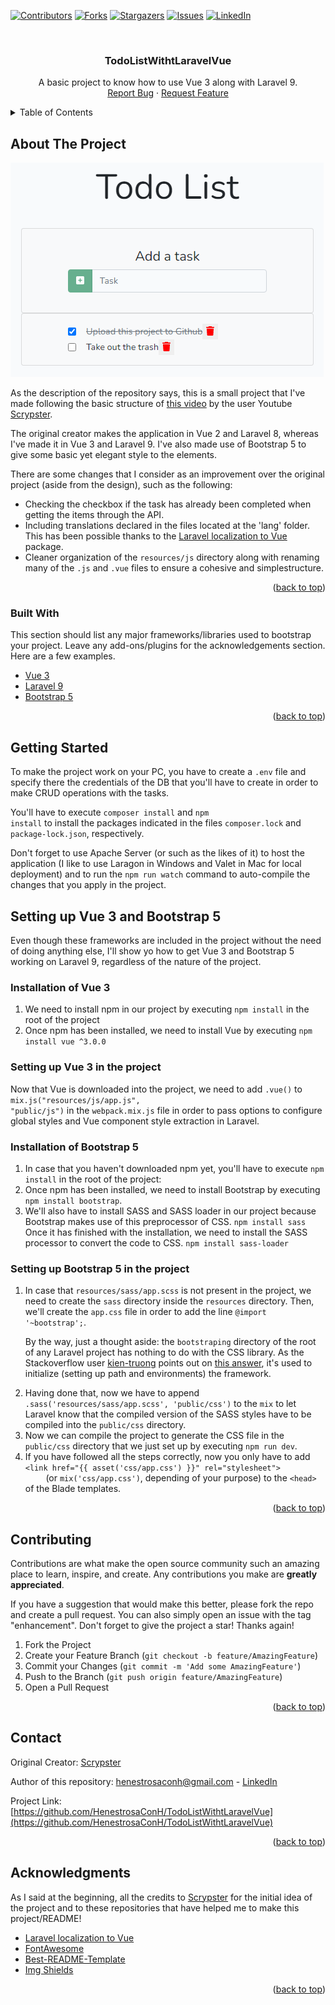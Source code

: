 <div id="top"></div>

<!-- PROJECT SHIELDS -->
<!--
*** I'm using markdown "reference style" links for readability.
*** Reference links are enclosed in brackets [ ] instead of parentheses ( ).
*** See the bottom of this document for the declaration of the reference variables
*** for contributors-url, forks-url, etc. This is an optional, concise syntax you may use.
*** https://www.markdownguide.org/basic-syntax/#reference-style-links
-->

[![Contributors][contributors-shield]][contributors-url]
[![Forks][forks-shield]][forks-url]
[![Stargazers][stars-shield]][stars-url]
[![Issues][issues-shield]][issues-url]
[![LinkedIn][linkedin-shield]][linkedin-url]

<!-- PROJECT LOGO -->
<br />
<div align="center">
  <h3 align="center">TodoListWithtLaravelVue</h3>

  <p align="center">
    A basic project to know how to use Vue 3 along with Laravel 9.
    <br />
    <a href="https://github.com/HenestrosaConH/TodoListWithtLaravelVue/issues">Report Bug</a>
    ·
    <a href="https://github.com/HenestrosaConH/TodoListWithtLaravelVue/issues">Request Feature</a>
  </p>
</div>

<!-- TABLE OF CONTENTS -->
<details>
  <summary>Table of Contents</summary>
  <ol>
    <li>
      <a href="#about-the-project">About The Project</a>
      <ul>
        <li><a href="#built-with">Built With</a></li>
      </ul>
    </li>
    <li>
      <a href="#getting-started">Getting Started</a>
    </li>
		<li>
			<a href="#setting-up-vue-3-and-bootstrap-5">Setting up Vue 3 and Bootstrap 5</a>
			<ul>
				<li><a href="#installation-of-vue-3">Installation of Vue 3</a></li>
				<li><a href="#setting-up-vue-3-in-the-project">Setting up Vue 3 in the project</a></li>
				<li><a href="#installation-of-bootstrap-5">Installation of Boostrap 5</a></li>
				<li><a href="#setting-up-bootstrap-5-in-the-project">Setting up Boostrap 5 in the project</a></li>
			</ul>
		</li>
    <li><a href="#contributing">Contributing</a></li>
    <li><a href="#contact">Contact</a></li>
    <li><a href="#acknowledgments">Acknowledgments</a></li>
  </ol>
</details>

<!-- ABOUT THE PROJECT -->

## About The Project

[![Product Name Screen Shot][product-screenshot]](https://example.com)

<p>
	As the description of the repository says, this is a small project that I've made following the basic structure of
	<a href="https://www.youtube.com/watch?app=desktop&v=UHSipe7pSac&ab_channel=Scrypster">this video</a> by the user Youtube
	<a href="https://www.youtube.com/channel/UCR1_G0EoEIb87wi3GPlk-CQ">Scrypster</a>.
</p>

<p>
	The original creator makes the application in Vue 2 and Laravel 8, whereas I've made it in Vue 3 and Laravel 9.
	I've also made use of Bootstrap 5 to give some basic yet elegant style to the elements.
</p>

<p>
	There are some changes that I consider as an improvement over the original project (aside from the design), 
	such as the following:
	<ul> 
		<li>Checking the checkbox if the task has already been completed when getting the items through the API.</li> 
		<li>
			Including translations declared in the files located at the 'lang' folder. This has been possible thanks to the
			<a href="https://github.com/kg-bot/laravel-localization-to-vue">Laravel localization to Vue</a> 
			package.
		</li>
		<li>
			Cleaner organization of the <code>resources/js</code> directory along with renaming many of the <code>.js</code> and <code>.vue</code> files to ensure a cohesive and simplestructure.
		</li>
	</ul>
</p>

<p align="right">(<a href="#top">back to top</a>)</p>

<!-- BUILT WITH -->

### Built With

This section should list any major frameworks/libraries used to bootstrap your project. Leave any add-ons/plugins for the acknowledgements section. Here are a few examples.

-   [Vue 3](https://vuejs.org/)
-   [Laravel 9](https://laravel.com)
-   [Bootstrap 5](https://getbootstrap.com)

<p align="right">(<a href="#top">back to top</a>)</p>

<!-- GETTING STARTED -->

## Getting Started

To make the project work on your PC, you have to create a <code>.env</code> file and specify there the 
credentials of the DB that you'll have to create in order to make CRUD operations with the tasks.

You'll have to execute <code>composer install</code> and <code>npm install</code> to install the packages indicated in the files <code>composer.lock</code> and <code>package-lock.json</code>, respectively.


Don't forget to use Apache Server (or such as the likes of it) to host the application (I like to use Laragon in Windows and Valet in Mac for local deployment) and to run the <code>npm run watch</code> command to auto-compile the changes that you apply in the project.

<!-- SETTING UP VUE 3 AND BOOTSTRAP 5 -->

## Setting up Vue 3 and Bootstrap 5

Even though these frameworks are included in the project without the need of doing anything else, I'll show yo how to get Vue 3 and Bootstrap 5 working on Laravel 9, regardless of the nature of the project.

<!-- INSTALLATION OF VUE 3 -->
### Installation of Vue 3

<ol>
	<li>
		We need to install npm in our project by executing <code>npm install</code> in the root of the project
	</li>
	<li>
		Once npm has been installed, we need to install Vue by executing <code>npm install vue ^3.0.0</code>
	</li>
</ol>

<!-- SETTING UP VUE 3 IN THE PROJECT -->
### Setting up Vue 3 in the project

Now that Vue is downloaded into the project, we need to add <code>.vue()</code> to <code>mix.js("resources/js/app.js", "public/js")</code> in the <code>webpack.mix.js</code> file in order to pass options to configure global styles and Vue component style extraction in Laravel.

<!-- INSTALLATION OF BOOTSTRAP 5 -->
### Installation of Bootstrap 5

<ol>
	<li>
		In case that you haven't downloaded npm yet, you'll have to execute <code>npm install</code> in the root of the project:
	</li>
	<li>
		Once npm has been installed, we need to install Bootstrap by executing <code>npm install bootstrap</code>.
	</li>
	<li>
		We'll also have to install SASS and SASS loader in our project because Bootstrap makes use of this preprocessor of CSS.
		<code>npm install sass</code>
		Once it has finished with the installation, we need to install the SASS processor to convert the code to CSS.
		<code>npm install sass-loader</code>
	</li>
</ol>

<!-- SETTING UP BOOTSTRAP 5 IN THE PROJECT -->
### Setting up Bootstrap 5 in the project

<ol>
	<li>
		<p>
			In case that <code>resources/sass/app.scss</code> is not present in the project, we need to create the <code>sass</code>
			directory inside the <code>resources</code> directory. Then, we'll create the <code>app.css</code> file in order to add
			the line <code>@import '~bootstrap';</code>. 
		</p>
		<p>
		  By the way, just a thought aside: the <code>bootstraping</code> directory of the root of any Laravel project has nothing to do with the CSS library. As the Stackoverflow user <a href="https://stackoverflow.com/users/205528/kien-truong">kien-truong</a> points out on <a href="https://stackoverflow.com/a/23902038/15675885">this answer</a>, it's used to initialize (setting up path and environments) the framework. 
		</p>
	</li>
	<li>
		Having done that, now we have to append <code>.sass('resources/sass/app.scss', 'public/css')</code> to the <code>mix</code> to let Laravel know that the compiled version of the SASS styles have to be compiled into the <code>public/css</code> directory.
	</li>
	<li>Now we can compile the project to generate the CSS file in the <code>public/css</code> directory that we just set up by executing <code>npm run dev</code>.</li>
	<li>
		If you have followed all the steps correctly, now you only have to add <code>&lt;link href="{{ asset('css/app.css') }}" rel="stylesheet"&gt;
	</code> (or <code>mix('css/app.css')</code>, depending of your purpose) to the <code>&lt;head&gt;</code> of the Blade templates.</li>
</ol>

<p align="right">(<a href="#top">back to top</a>)</p>

<!-- CONTRIBUTING -->

## Contributing

Contributions are what make the open source community such an amazing place to learn, inspire, and create. Any contributions you make are **greatly appreciated**.

If you have a suggestion that would make this better, please fork the repo and create a pull request. You can also simply open an issue with the tag "enhancement".
Don't forget to give the project a star! Thanks again!

1. Fork the Project
2. Create your Feature Branch (`git checkout -b feature/AmazingFeature`)
3. Commit your Changes (`git commit -m 'Add some AmazingFeature'`)
4. Push to the Branch (`git push origin feature/AmazingFeature`)
5. Open a Pull Request

<p align="right">(<a href="#top">back to top</a>)</p>

<!-- CONTACT -->

## Contact

Original Creator: [Scrypster](https://www.youtube.com/channel/UCR1_G0EoEIb87wi3GPlk-CQ)

Author of this repository: henestrosaconh@gmail.com - [LinkedIn](https://www.linkedin.com/in/josecarloslh/)

Project Link: [https://github.com/HenestrosaConH/TodoListWithtLaravelVue](https://github.com/HenestrosaConH/TodoListWithtLaravelVue)

<p align="right">(<a href="#top">back to top</a>)</p>

<!-- ACKNOWLEDGMENTS -->

## Acknowledgments

As I said at the beginning, all the credits to <a href="https://www.youtube.com/channel/UCR1_G0EoEIb87wi3GPlk-CQ">Scrypster</a> for
the initial idea of the project and to these repositories that have helped me to make this project/README!

-   [Laravel localization to Vue](https://github.com/kg-bot/laravel-localization-to-vue)
-   [FontAwesome](https://fontawesome.com/docs/web/use-with/vue/)
-   [Best-README-Template](https://github.com/othneildrew/Best-README-Template/)
-   [Img Shields](https://shields.io)

<p align="right">(<a href="#top">back to top</a>)</p>

<!-- MARKDOWN LINKS & IMAGES -->
<!-- https://www.markdownguide.org/basic-syntax/#reference-style-links -->

[contributors-shield]: https://img.shields.io/github/contributors/HenestrosaConH/TodoListWithtLaravelVue.svg?style=for-the-badge
[contributors-url]: https://github.com/HenestrosaConH/TodoListWithtLaravelVue/graphs/contributors
[forks-shield]: https://img.shields.io/github/forks/HenestrosaConH/TodoListWithtLaravelVue.svg?style=for-the-badge
[forks-url]: https://github.com/HenestrosaConH/TodoListWithtLaravelVue/network/members
[stars-shield]: https://img.shields.io/github/stars/HenestrosaConH/TodoListWithtLaravelVue.svg?style=for-the-badge
[stars-url]: https://github.com/HenestrosaConH/TodoListWithtLaravelVue/stargazers
[issues-shield]: https://img.shields.io/github/issues/HenestrosaConH/TodoListWithtLaravelVue.svg?style=for-the-badge
[issues-url]: https://github.com/HenestrosaConH/TodoListWithtLaravelVue/issues
[linkedin-shield]: https://img.shields.io/badge/-LinkedIn-black.svg?style=for-the-badge&logo=linkedin&colorB=555
[linkedin-url]: https://linkedin.com/in/henestrosaconh
[product-screenshot]: screenshots/screenshot.png
